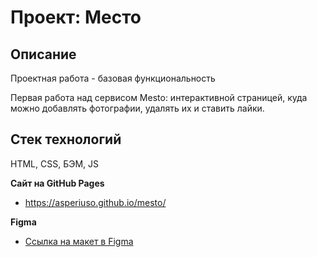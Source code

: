 # Проект: Место

## Описание
Проектная работа - базовая функциональность

Первая работа над сервисом Mesto: интерактивной страницей, куда можно добавлять фотографии, удалять их и ставить лайки.


## Стек технологий
HTML, CSS, БЭМ, JS

**Сайт на GitHub Pages**

* https://asperiuso.github.io/mesto/

**Figma**

* [Ссылка на макет в Figma](https://www.figma.com/file/2cn9N9jSkmxD84oJik7xL7/JavaScript.-Sprint-4?node-id=0%3A1)


